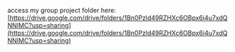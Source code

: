 access my group project folder here: [https://drive.google.com/drive/folders/1Bn0Pzld49RZHXc6OBpx6i4u7xdQNNIMC?usp=sharing](https://drive.google.com/drive/folders/1Bn0Pzld49RZHXc6OBpx6i4u7xdQNNIMC?usp=sharing)
